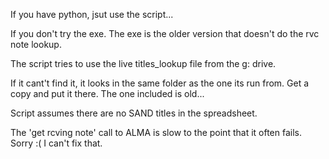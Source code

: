 If you have python, jsut use the script... 

If you don't try the exe. The exe is the older version that doesn't do the rvc note lookup. 

The script tries to use the live titles_lookup file from the g: drive. 

If it cant't find it, it looks in the same folder as the one its run from. Get a copy and put it there. The one included is old...

Script assumes there are no SAND titles in the spreadsheet. 

The 'get rcving note' call to ALMA is slow to the point that it often fails. Sorry :( I can't fix that.  
